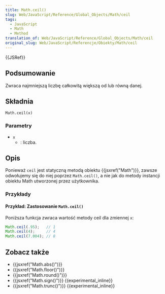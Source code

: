 ```yaml
---
title: Math.ceil()
slug: Web/JavaScript/Reference/Global_Objects/Math/ceil
tags:
  - JavaScript
  - Math
  - Method
translation_of: Web/JavaScript/Reference/Global_Objects/Math/ceil
original_slug: Web/JavaScript/Referencje/Obiekty/Math/ceil
---
```

{{JSRef}}

## Podsumowanie

Zwraca najmniejszą liczbę całkowitą większą od lub równą danej.

## Składnia

    Math.ceil(x)

### Parametry

- `x`
  - : liczba.

## Opis

Ponieważ `ceil` jest statyczną metodą obiektu {{jsxref("Math")}}, zawsze odwołujemy się do niej poprzez `Math.ceil()`, a nie jak do metody instancji obiektu Math utworzonej przez użytkownika.

### Przykłady

#### Przykład: Zastosowanie `Math.ceil()`

Poniższa funkcja zwraca wartość metody ceil dla zmiennej `x`:

```js
Math.ceil(.95);   // 1
Math.ceil(4);     // 4
Math.ceil(7.004); // 8
```

## Zobacz także

- {{jsxref("Math.abs()")}}
- {{jsxref("Math.floor()")}}
- {{jsxref("Math.round()")}}
- {{jsxref("Math.sign()")}} {{experimental_inline}}
- {{jsxref("Math.trunc()")}} {{experimental_inline}}
